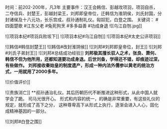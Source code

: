 时间：前202-200年，凡3年
主要事件：汉王会韩信、彭越攻项羽，项羽自杀，二夺信兵、封楚王，彭越封梁王，刘邦即皇帝位，迁韩信为淮阴侯，刘氏封国，分封诸侯及十八元功，长乐宫成，叔孙通制礼仪。匈奴犯，白登之围。
关键词： #四面楚歌 #江东父老 #兔死狗烹 #多多益善 #功成身退 
![[乌江自刎.jpg]]


![[项羽本纪#项羽兵败垓下]]
![[项羽本纪#乌江自刎]]
![[项羽本纪#太史公评项羽]]

![[韩信#韩信封楚王]]
![[韩信#改封淮阴侯]]
![[刘邦#刘邦即皇帝位，封王]]
![[刘邦#刘氏子弟封王]]
![[刘邦#总结成功经验]]
**刘邦极其擅长驭人之术，张良、萧何、韩信不但为他所用，还都知道要功成身退。后世刘备，学得还不错，却痕迹过深，有些做作。**
**刘邦接收秦始皇的制度遗产，形成一种内法外儒参以黄老的统治方式，一用就用了2000多年。**

![[价值评价]]

![[贵族消亡]]
**叔孙通治礼仪。其后历朝历代不断推进这种形式，从此中国人就学会了跪。
司马光很开心。
形式和内容的统一，的确是非常重要，有这些礼仪的规定，就形成了高下之分，
这种尊卑高下从形式上执行，逐渐会进入人心，固化成精神基因的一部分。

![[刘邦#白登之围]]